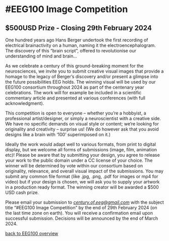---
---

# #EEG100 Image Competition 

## $500USD Prize - Closing 29th February 2024

One hundred years ago Hans Berger undertook the first recording of electrical brainactivity on a human, naming it the electroencephalogram. The discovery of this “brain script”, offered to revolutionise our understanding of mind and brain…

As we celebrate a century of this ground-breaking moment for the neurosciences, we invite you to submit creative visual images that provide a homage to the legacy of Berger’s discovery and/or present a glimpse into the future possibilities EEG holds.
The winning visual will be used by our EEG100 consortium throughout 2024 as part of the centenary year celebrations. The work will for example be included in a scientific commentary article and presented at various conferences (with full acknowledgment).

This competition is open to everyone – whether you’re a hobbyist, a professional artist/designer, or simply a neuroscientist with a creative side.
We have no specific demands on visual style or content; we’re looking for originality and creativity – surprise us! (We do however ask that you avoid designs like a brain with ‘100’ superimposed on it.)

Ideally the work would adapt well to various formats, from print to digital display, but we welcome all forms of submissions (image, film, animation etc)!
Please be aware that by submitting your design, you agree to release your work to the public domain under a CC license of your choice.
The winner will be determined by vote within our consortium based on originality, relevance, and overall visual impact of the submissions.
You may submit any common file format (like .jpg, .png, .pdf for images or mp4 for video) but if your design is chosen, we will ask you to supply your artwork in a production ready format.
The winning creator will be awarded a $500 USD cash prize.

Please email your submission to *century.of.eeg@gmail.com* with the subject title “#EEG100 Image Competition” by the end of 29th February 2024 (on the last time zone on earth).
You will receive a confirmation email upon successful submission.
Decisions will be announced by the end of March 2024.

[back to EEG100 overview](/)
